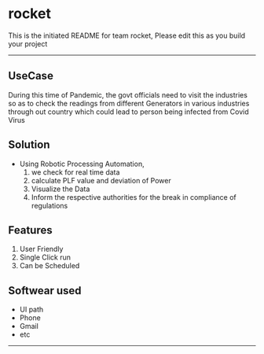 # rocket
This is the initiated README for team rocket, Please edit this as you build your project

-----

## UseCase
During this time of Pandemic, the govt officials need to visit the industries so as to check the readings from different Generators in various industries through out country
which could lead to person being infected from Covid Virus

## Solution
* Using Robotic Processing Automation,  
  1. we check for real time data
  2. calculate PLF value and deviation of Power
  3. Visualize the Data 
  4. Inform the respective authorities for the break in compliance of regulations
  
## Features
1. User Friendly
2. Single Click run
3. Can be Scheduled

## Softwear used 
* UI path
* Phone 
* Gmail
* etc  

------
